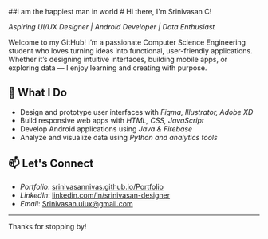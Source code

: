 ##i am the happiest man in world # Hi there, I'm Srinivasan C!

*Aspiring UI/UX Designer | Android Developer | Data Enthusiast*

Welcome to my GitHub! I’m a passionate Computer Science Engineering student who loves turning ideas into functional, user-friendly applications. Whether it’s designing intuitive interfaces, building mobile apps, or exploring data — I enjoy learning and creating with purpose.

## 🚀 What I Do
- Design and prototype user interfaces with *Figma, Illustrator, Adobe XD*
- Build responsive web apps with *HTML, CSS, JavaScript*
- Develop Android applications using *Java & Firebase*
- Analyze and visualize data using *Python and analytics tools*


## 📫 Let's Connect
- *Portfolio*: [srinivasannivas.github.io/Portfolio](https://srinivasannivas.github.io/Portfolio)
- *LinkedIn*: [linkedin.com/in/srinivasan-designer](https://www.linkedin.com/in/srinivasan-design)
- *Email*: Srinivasan.uiux@gmail.com

---

Thanks for stopping by!
